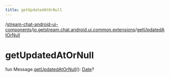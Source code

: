 ```yaml
---
title: getUpdatedAtOrNull
---
```

/[stream-chat-android-ui-components](../index.md)/[io.getstream.chat.android.ui.common.extensions](index.md)/[getUpdatedAtOrNull](getUpdatedAtOrNull.md)  
  
  
  
# getUpdatedAtOrNull  
fun Message.[getUpdatedAtOrNull](getUpdatedAtOrNull.md)(): [Date](https://developer.android.com/reference/kotlin/java/util/Date.html)?
